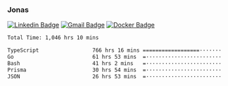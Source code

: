 ### Jonas
[![Linkedin Badge](https://img.shields.io/badge/-Jonas%20Neto-9933F7?style=flat-square&logo=Linkedin&logoColor=white&link=https://www.linkedin.com/in/jonas-nogueira-neto/)](https://www.linkedin.com/in/jonas-nogueira-neto/)
[![Gmail Badge](https://img.shields.io/badge/-nogueiraneto.jonas@gmail.com-9933F7?style=flat-square&logo=Gmail&logoColor=white&link=mailto:nogueiraneto.jonas@gmail.com)](mailto:nogueiraneto.jonas@gmail.com)
[![Docker Badge](https://img.shields.io/badge/-DockerHub-9933F7?style=flat-square&logo=Docker&logoColor=white&link=https://hub.docker.com/u/jonasssneto)](https://hub.docker.com/u/jonasssneto)


<!--START_SECTION:waka-->

```txt
Total Time: 1,046 hrs 10 mins

TypeScript                 766 hrs 16 mins ==================·······   72.52 %
Go                         61 hrs 53 mins  =························   05.86 %
Bash                       41 hrs 2 mins   =························   03.88 %
Prisma                     30 hrs 54 mins  =························   02.93 %
JSON                       26 hrs 53 mins  =························   02.54 %
```

<!--END_SECTION:waka-->
###
